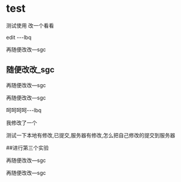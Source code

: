 # test
测试使用
改一个看看

edit ---lbq

再随便改改—sgc

## 随便改改_sgc

再随便改改—sgc

再随便改改—sgc

呵呵呵呵---lbq



我修改了一个


测试一下本地有修改,已提交,服务器有修改,怎么把自己修改的提交到服务器


##进行第三个实验

再随便改改—sgc

再随便改改—sgc